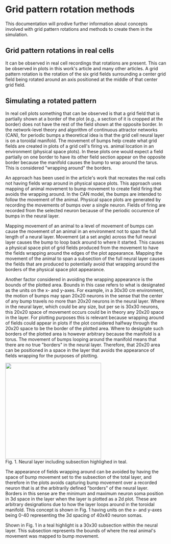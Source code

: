 Grid pattern rotation methods
=============================

This documentation will prodive further information about concepts involved with grid pattern rotations and methods to create them in the simulation.

## Grid pattern rotations in real cells

It can be observed in real cell recordings that rotations are present. This can be observed in plots in this work's article and many other articles. A grid pattern rotation is the rotation of the six grid fields surrounding a center grid field being rotated around an axis positioned at the middle of that center grid field.

## Simulating a rotated pattern

In real cell plots something that can be observed is that a grid field that is partially shown at a border of the plot (e.g., a section of it is cropped at the border) does not have the rest of the field shown at the opposite border. In the network-level theory and algorithm of continuous attractor networks (CAN), for periodic bumps a theoretical idea is that the grid cell neural layer is on a toroidal manifold. The movement of bumps help create what grid fields are created in plots of a grid cell's firing vs. animal location in an environment (physical space plots). In these plots one would expect a field partially on one border to have its other field section appear on the opposite border because the manifold causes the bump to wrap around the tarus. This is considered "wrapping around" the borders.

An approach has been used in the article's work that recreates the real cells not having fields wrap around in physical space plots. This approach uses mapping of animal movement to bump movement to create field firing that avoids the wrapping around. In the CAN model, the bumps are intended to follow the movement of the animal. Physical space plots are generated by recording the movements of bumps over a single neuron. Fields of firing are recorded from the selected neuron because of the periodic occurence of bumps in the neural layer.

Mapping movement of an animal to a level of movement of bumps can cause the movement of an animal in an environment not to span the full length of a neural layer. Movement (at a set angle) across the full neural layer causes the bump to loop back around to where it started. This causes a physical space plot of grid fields produced from the movement to have the fields wrapping around the edges of the plot appearance. Mapping the movement of the animal to span a subsection of the full neural layer causes the fields that are produced to potentially avoid that wrapping around the borders of the physical space plot appearance.

Another factor considered in avoiding the wrapping appearance is the bounds of the plotted area. Bounds in this case refers to what is designated as the units on the x- and y-axes. For example, in a 30x30 cm environment, the motion of bumps may span 20x20 neurons in the sense that the center of any bump travels no more than 20x20 neurons in the neural layer. Where in the neural layer, which could be any size, but per se is 30x30 neurons, this 20x20 space of movement occurs could be in theory any 20x20 space in the layer. For plotting purposes this is relevant because wrapping around of fields could appear in plots if the plot considered halfway through the 20x20 space to be the border of the plotted area. Where to designate such borders of the plotted area is however arbitrary because the manifold is a torus. The movement of bumps looping around the manifold means that there are no true "borders" in the neural layer. Therefore, that 20x20 area can be positioned in a space in the layer that avoids the appearance of fields wrapping for the purposes of plotting.

<img src="https://github.com/Hippocampome-Org/hco_dev_docs/blob/master/media/neuron_space.png?raw=true"  width="300" height="300">
<br>Fig. 1. Neural layer including subsection highlighed in teal.

The appearance of fields wrapping around can be avoided by having the space of bump movement set to the subsection of the total layer, and therefore in the plots avoids capturing bump movement over a recorded neuron that is at the arbitrarily defined "borders" of the neural layer. Borders in this sense are the minimum and maximum neuron soma position in 3d space in the layer when the layer is plotted as a 2d plot. These are arbitrary designations due to how the layer loops around in the toroidal manifold. This concept is shown in Fig. 1 having units on the x- and y-axes being 0-40 representing the 3d spacing of 40x40 neuron somas.

Shown in Fig. 1 in a teal highlight is a 30x30 subsection within the neural layer. This subsection represents the bounds of where the real animal's movement was mapped to bump movement.